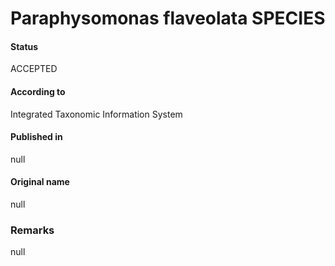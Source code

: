 Paraphysomonas flaveolata SPECIES
=======

#### Status
ACCEPTED

#### According to
Integrated Taxonomic Information System

#### Published in
null

#### Original name
null

### Remarks
null